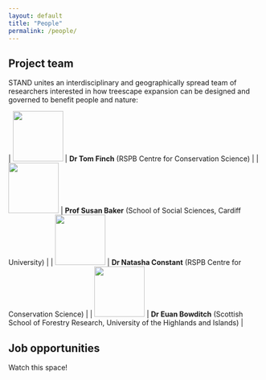 ```yaml
---
layout: default
title: "People"
permalink: /people/
---
```

<!-- ## Edit CSS style for markdown tables -->
<style>
td, th {
   border: none!important;
   border-color: #FFFFFF;
   background-color: #FFFFFF;
}
</style>

## Project team
STAND unites an interdisciplinary and geographically spread team of researchers interested in how treescape expansion can be designed and governed to benefit people and nature:

| <img src="/stand/assets/img/tf.png" width=100> | **Dr Tom Finch** (RSPB Centre for Conservation Science) | 
| <img src="/stand/assets/img/sb.png" width=100> | **Prof Susan Baker** (School of Social Sciences, Cardiff University) |
| <img src="/stand/assets/img/nc.png" width=100> | **Dr Natasha Constant** (RSPB Centre for Conservation Science) |
| <img src="/stand/assets/img/eb.png" width=100> | **Dr Euan Bowditch** (Scottish School of Forestry Research, University of the Highlands and Islands) |

<!-- ## Partners -->

<!-- ## Expert Advisory Panel -->

## Job opportunities
Watch this space!
